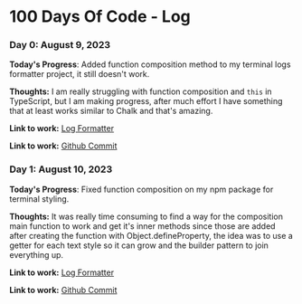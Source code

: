 # 100 Days Of Code - Log

### Day 0: August 9, 2023

**Today's Progress**: Added function composition method to my terminal logs formatter project, it still doesn't work.

**Thoughts:** I am really struggling with function composition and `this` in TypeScript, but I am making progress, after much effort I have something that at least works similar to Chalk and that's amazing.

**Link to work:** [Log Formatter](https://www.npmjs.com/package/format-logs)

**Link to work:** [Github Commit](https://github.com/Armando284/format-logs/commit/d781e47a8f64dc298148cbd5e51822f4e72abb97)

### Day 1: August 10, 2023

**Today's Progress**: Fixed function composition on my npm package for terminal styling.

**Thoughts:** It was really time consuming to find a way for the composition main function to work and get it's inner methods since those are added after creating the function with Object.defineProperty, the idea was to use a getter for each text style so it can grow and the builder pattern to join everything up.

**Link to work:** [Log Formatter](https://www.npmjs.com/package/format-logs)

**Link to work:** [Github Commit](https://github.com/Armando284/format-logs/commit/afd852be61364421a0bfe17312f61658f51edd44)